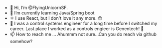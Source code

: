 - 👋 Hi, I’m @FlyingUnicornSF. 
- 🌱 I’m currently learning Java/Spring boot
- ⚛️ I use React, but I don't love it any more. 😔
- 💾 I was a control systems engineer for a long time before I switched my career. Last place I worked as a controls engieer is Genentech! 🧬
- 📫 How to reach me ... Ahummm not sure...Can you do reach via github somehow?

<!---
FlyingUnicornSF/FlyingUnicornSF is a ✨ special ✨ repository because its `README.md` (this file) appears on your GitHub profile.
You can click the Preview link to take a look at your changes.
--->

